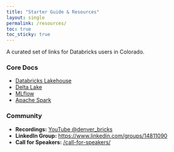 ```yaml
---
title: "Starter Guide & Resources"
layout: single
permalink: /resources/
toc: true
toc_sticky: true
---
```


A curated set of links for Databricks users in Colorado.

### Core Docs
- [Databricks Lakehouse](https://www.databricks.com/product/lakehouse)
- [Delta Lake](https://delta.io/)
- [MLflow](https://mlflow.org/)
- [Apache Spark](https://spark.apache.org/)

### Community
- **Recordings:** [YouTube @denver_bricks](https://youtube.com/@denver_bricks)
- **LinkedIn Group:** https://www.linkedin.com/groups/14811090
- **Call for Speakers:** [/call-for-speakers/](/call-for-speakers/)
